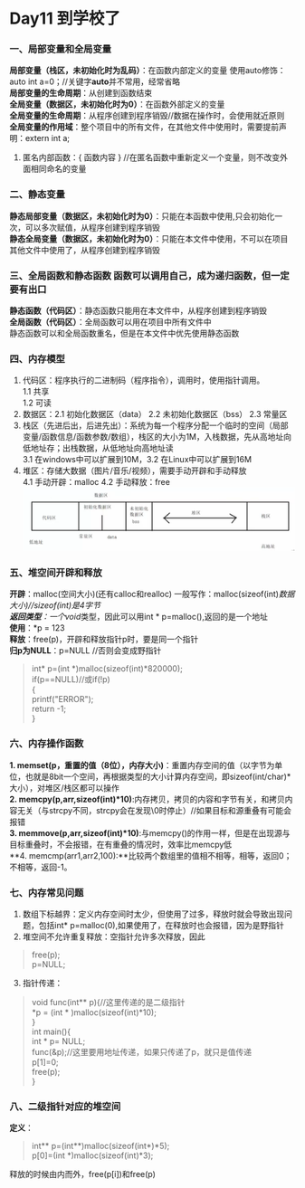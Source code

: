# Day11 到学校了  
### 一、局部变量和全局变量  
**局部变量（栈区，未初始化时为乱码）**：在函数内部定义的变量  使用auto修饰：auto int a=0；//关键字**auto**并不常用，经常省略  
**局部变量的生命周期**：从创建到函数结束  
**全局变量（数据区，未初始化时为0）**：在函数外部定义的变量  
**全局变量的生命周期**：从程序创建到程序销毁//数据在操作时，会使用就近原则  
**全局变量的作用域**：整个项目中的所有文件，在其他文件中使用时，需要提前声明：extern int a;  
1. 匿名内部函数：{ 函数内容 } //在匿名函数中重新定义一个变量，则不改变外面相同命名的变量  
### 二、静态变量  
**静态局部变量（数据区，未初始化时为0）**：只能在本函数中使用,只会初始化一次，可以多次赋值，从程序创建到程序销毁  
**静态全局变量（数据区，未初始化时为0）**：只能在本文件中使用，不可以在项目其他文件中使用了，从程序创建到程序销毁  
### 三、全局函数和静态函数  函数可以调用自己，成为递归函数，但一定要有出口  
**静态函数（代码区）**：静态函数只能用在本文件中，从程序创建到程序销毁  
**全局函数（代码区）**：全局函数可以用在项目中所有文件中  
静态函数可以和全局函数重名，但是在本文件中优先使用静态函数
### 四、内存模型  
1. 代码区：程序执行的二进制码（程序指令），调用时，使用指针调用。  
1.1 共享  
1.2 可读  
2. 数据区：2.1 初始化数据区（data） 2.2 未初始化数据区（bss） 2.3 常量区  
3. 栈区（先进后出，后进先出）：系统为每一个程序分配一个临时的空间（局部变量/函数信息/函数参数/数组），栈区的大小为1M，入栈数据，先从高地址向低地址存；出栈数据，从低地址向高地址读  
3.1 在windows中可以扩展到10M，3.2 在Linux中可以扩展到16M  
4. 堆区：存储大数据（图片/音乐/视频），需要手动开辟和手动释放  
4.1 手动开辟：malloc 4.2 手动释放：free  
![Alt text](image.png)  
### 五、堆空间开辟和释放  
**开辟**：malloc(空间大小)(还有calloc和realloc) 一般写作：malloc(sizeof(int)*数据大小)//sizeof(int)是4字节   
**返回类型**：一个void*类型，因此可以用int * p=malloc(),返回的是一个地址  
**使用**：*p = 123  
**释放**：free(p)，开辟和释放指针p时，要是同一个指针  
**归p为NULL**：p=NULL //否则会变成野指针  
> int* p=(int *)malloc(sizeof(int)*820000);  
> if(p==NULL)//或if(!p)  
> {  
>   printf("ERROR");  
>   return -1;  
> }  

### 六、内存操作函数  
**1. memset(p，重置的值（8位），内存大小)**：重置内存空间的值（以字节为单位，也就是8bit一个空间，再根据类型的大小计算内存空间，即sizeof(int/char)*大小），对堆区/栈区都可以操作  
**2. memcpy(p,arr,sizeof(int)*10)**:内存拷贝，拷贝的内容和字节有关，和拷贝内容无关（与strcpy不同，strcpy会在发现\0时停止）//如果目标和源重叠有可能会报错  
**3. memmove(p,arr,sizeof(int)*10)**:与memcpy()的作用一样，但是在出现源与目标重叠时，不会报错，在有重叠的情况时，效率比memcpy低  
**4. memcmp(arr1,arr2,100):**比较两个数组里的值相不相等，相等，返回0；不相等，返回-1。  
### 七、内存常见问题  
1. 数组下标越界：定义内存空间时太少，但使用了过多，释放时就会导致出现问题，包括int* p=malloc(0),如果使用了，在释放时也会报错，因为是野指针  
2. 堆空间不允许重复释放：空指针允许多次释放，因此  
> free(p);  
> p=NULL;  

3. 指针传递：  
> void func(int** p){//这里传递的是二级指针  
>   *p = (int * )malloc(sizeof(int)*10);  
> }  
> int main(){  
> int * p= NULL;  
> func(&p);//这里要用地址传递，如果只传递了p，就只是值传递  
> p[1]=0;  
> free(p);  
> }  

### 八、二级指针对应的堆空间  
**定义**：  
>int** p=(int**)malloc(sizeof(int*)*5);  
>p[0]=(int *)malloc(sizeof(int)*3);  

释放的时候由内而外，free(p[i])和free(p)
